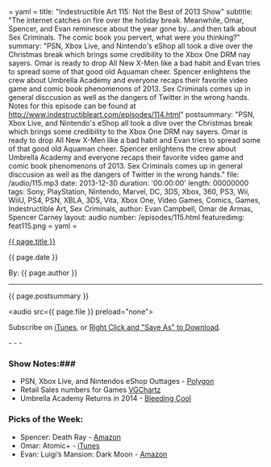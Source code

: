 = yaml =
title: "Indestructible Art 115: Not the Best of 2013 Show"
subtitle: "The internet catches on fire over the holiday break. Meanwhile, Omar, Spencer, and Evan reminesce about the year gone by...and then talk about Sex Criminals. The comic book you pervert, what were you thinking?"
summary: "PSN, Xbox Live, and Nintendo's eShop all took a dive over the Christmas break which brings some credibility to the Xbox One DRM nay sayers. Omar is ready to drop All New X-Men like a bad habit and Evan tries to spread some of that good old Aquaman cheer. Spencer enlightens the crew about Umbrella Academy and everyone recaps their favorite video game and comic book phenomenons of 2013. Sex Criminals comes up in general disccusion as well as the dangers of Twitter in the wrong hands. Notes for this episode can be found at http://www.indestructibleart.com/episodes/114.html"
postsummary: "PSN, Xbox Live, and Nintendo's eShop all took a dive over the Christmas break which brings some credibility to the Xbox One DRM nay sayers. Omar is ready to drop All New X-Men like a bad habit and Evan tries to spread some of that good old Aquaman cheer. Spencer enlightens the crew about Umbrella Academy and everyone recaps their favorite video game and comic book phenomenons of 2013. Sex Criminals comes up in general disccusion as well as the dangers of Twitter in the wrong hands."
file: /audio/115.mp3
date: 2013-12-30
duration: '00:00:00'
length: 00000000
tags: Sony, PlayStation, Nintendo, Marvel, DC, 3DS, Xbox, 360, PS3, Wii, WiiU, PS4, PSN, XBLA, 3DS, Vita, Xbox One, Video Games, Comics, Games, Indestructible Art, Sex Criminals,
author: Evan Campbell, Omar de Armas, Spencer Carney
layout: audio
number: /episodes/115.html
featuredimg: feat115.png
= yaml =

<a href="{{ page.url }}" class='postTitleLink'><p class='postTitle'>{{ page.title }}</p></a>
<p class='postPublished'>{{ page.date }}</p>
<p class='postAuthor'>By: {{ page.author }}</p>
<hr>

<p class='podcastSummary'>{{ page.postsummary }}</p>

<audio src={{ page.file }} preload="none"></audio>
<p class='subLinks'>Subscribe on <a href='http://bit.ly/iapodcast'>iTunes</a>, or <a href={{ page.file }}>Right Click and "Save As" to Download</a>.</p>
- - -

### Show Notes:###
* PSN, Xbox Live, and Nintendos eShop Outtages - [Polygon](http://www.polygon.com/2013/12/25/5243580/online-services-experiencing-outages-across-multiple-consoles)
* Retail Sales numbers for Games [VGChartz](http://www.vgchartz.com/weekly/41623/USA/)
* Umbrella Academy Returns in 2014 - [Bleeding Cool](http://www.bleedingcool.com/2013/12/22/gerard-way-to-bring-back-umbrella-academy-in-2014/)

### Picks of the Week: ###
* Spencer: Death Ray - [Amazon](http://www.amazon.com/gp/product/1770460519/ref=as_li_ss_tl?ie=UTF8&camp=1789&creative=390957&creativeASIN=1770460519&linkCode=as2&tag=indestart-20)
* Omar: Atomic+ - [iTunes](https://itunes.apple.com/us/app/atomic+/id773373906)
* Evan: Luigi’s Mansion: Dark Moon - [Amazon](http://www.amazon.com/Luigis-Mansion-Dark-Moon-nintendo-3ds/dp/B0053BCP40)
